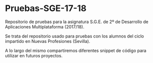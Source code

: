 # Pruebas-SGE-17-18
Repositorio de pruebas para la asignatura S.G.E. de 2º de Desarrollo de Aplicaciones Multiplataforma (2017/18).

Se trata del repositorio usado para pruebas con los alumnos del ciclo impartido en Nuevas Profesiones (Sevilla).

A lo largo del mismo compartiremos diferentes snippet de código para utilizar en futuros proyectos.
